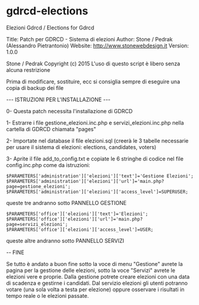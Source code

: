 # gdrcd-elections
Elezioni Gdrcd / Elections for Gdrcd


Title: Patch per GDRCD - Sistema di elezioni
Author: Stone / Pedrak (Alessandro Pietrantonio)
Website: http://www.stonewebdesign.it
Version: 1.0.0

Stone / Pedrak  Copyright (c) 2015 L'uso di questo script è libero senza alcuna restrizione

Prima di modificare, sostituire, ecc si consiglia sempre di eseguire una copia di backup dei file


--- ISTRUZIONI PER L'INSTALLAZIONE ---

0- Questa patch necessita l'installazione di GDRCD

1- Estrarre i file gestione_elezioni.inc.php e servizi_elezioni.inc.php nella cartella di GDRCD chiamata "pages"

2- Importate nel database il file elezioni.sql (creerà le 3 tabelle necessarie per usare il sistema di elezioni: elections, candidates, voters)

3- Aprite il file add_to_config.txt e copiate le 6 stringhe di codice nel file config.inc.php come da istruzioni:

	$PARAMETERS['administration']['elezioni']['text']='Gestione Elezioni';
	$PARAMETERS['administration']['elezioni']['url']='main.php?page=gestione_elezioni';
	$PARAMETERS['administration']['elezioni']['access_level']=SUPERUSER;

queste tre andranno sotto PANNELLO GESTIONE

	$PARAMETERS['office']['elezioni']['text']='Elezioni';
	$PARAMETERS['office']['elezioni']['url']='main.php?page=servizi_elezioni';
    $PARAMETERS['office']['elezioni']['access_level']=USER;

queste altre andranno sotto PANNELLO SERVIZI

-- FINE

Se tutto è andato a buon fine sotto la voce di menu "Gestione" avrete la pagina per la gestione delle elezioni, sotto la voce "Servizi" avrete le elezioni vere e proprie.
Dalla gestione potrete creare elezioni con una data di scadenza e gestirne i candidati.
Dal servizio elezioni gli utenti potranno votare (una sola volta a testa per elezione) oppure osservare i risultati in tempo reale o le elezioni passate.
